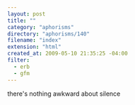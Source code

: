 ```yaml
---
layout: post
title: ""
category: "aphorisms"
directory: "aphorisms/140"
filename: "index"
extension: "html"
created_at: 2009-05-10 21:35:25 -04:00
filter:
  - erb
  - gfm
---
```


there's nothing awkward about silence
